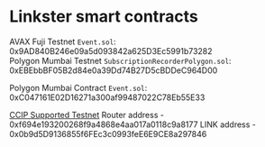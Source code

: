 # Linkster smart contracts

AVAX Fuji Testnet `Event.sol`: 0x9AD840B246e09a5d093842a625D3Ec5991b73282          
Polygon Mumbai Testnet `SubscriptionRecorderPolygon.sol`: 0xEBEbbBF05B2d84e0a39Dd74B27D5cBDDeC964D00     

Polygon Mumbai Contract `Event.sol`: 0xC047161E02D16271a300af99487022C78Eb55E33

[CCIP Supported Testnet](https://docs.chain.link/ccip/supported-networks/v1_2_0/testnet#avalanche-fuji)
Router address - 0xf694e193200268f9a4868e4aa017a0118c9a8177
LINK address   - 0x0b9d5D9136855f6FEc3c0993feE6E9CE8a297846